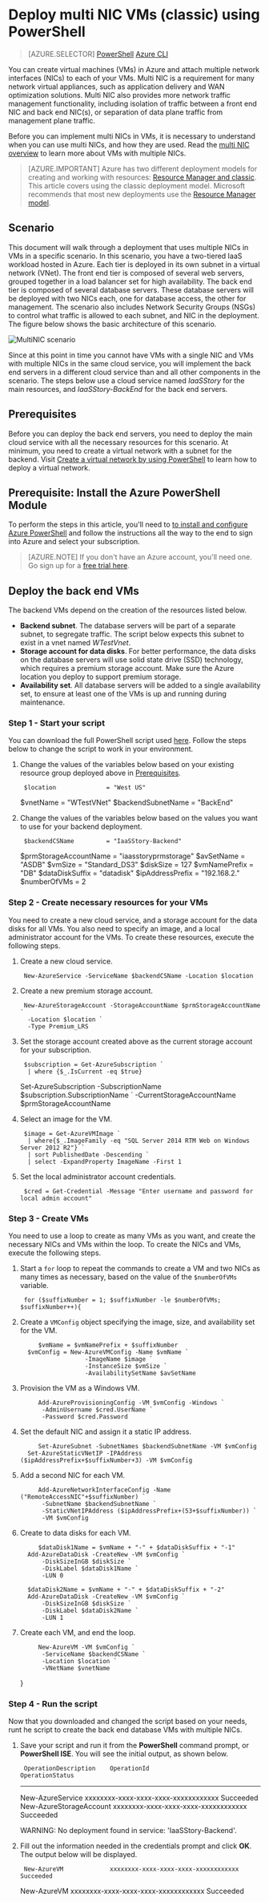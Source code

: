 <properties 
   pageTitle="Deploy multi NIC VMs using PowerShell in the classic deployment model | Microsoft Azure"
   description="Learn how to deploy multi NIC VMs using PowerShell in the classic deployment model"
   services="virtual-network"
   documentationCenter="na"
   authors="telmosampaio"
   manager="carmonm"
   editor=""
   tags="azure-service-management"
/>

<tags  
   ms.service="virtual-network"
   ms.devlang="na"
   ms.topic="article"
   ms.tgt_pltfrm="na"
   ms.workload="infrastructure-services"
   ms.date="11/12/2015"
   ms.author="telmos" />

# Deploy multi NIC VMs (classic) using PowerShell
> [AZURE.SELECTOR]
[PowerShell](virtual-network-deploy-multinic-classic-ps.md)
[Azure CLI](virtual-network-deploy-multinic-classic-cli.md)


You can create virtual machines (VMs) in Azure and attach multiple network interfaces (NICs) to each of your VMs. Multi NIC is a requirement for many network virtual appliances, such as application delivery and WAN optimization solutions. Multi NIC also provides more network traffic management functionality, including isolation of traffic between a front end NIC and back end NIC(s), or separation of data plane traffic from management plane traffic.

Before you can implement multi NICs in VMs, it is necessary to understand when you can use multi NICs, and how they are used. Read the [multi NIC overview](virtual-networks-multiple-nics.md) to learn more about VMs with multiple NICs.


> [AZURE.IMPORTANT] Azure has two different deployment models for creating and working with resources:  [Resource Manager and classic](../resource-manager-deployment-model.md).  This article covers using the classic deployment model. Microsoft recommends that most new deployments use the [Resource Manager model](virtual-network-deploy-multinic-arm-ps.md).

## Scenario

This document will walk through a deployment that uses multiple NICs in VMs in a specific scenario. In this scenario, you have a two-tiered IaaS workload hosted in Azure. Each tier is deployed in its own subnet in a virtual network (VNet). The front end tier is composed of several web servers, grouped together in a load balancer set for high availability. The back end tier is composed of several database servers. These database servers will be deployed with two NICs each, one for database access, the other for management. The scenario also includes Network Security Groups (NSGs) to control what traffic is allowed to each subnet, and NIC in the deployment. The figure below shows the basic architecture of this scenario.  

![MultiNIC scenario](./media/virtual-network-deploy-multinic-scenario-include/Figure1.png)



Since at this point in time you cannot have VMs with a single NIC and VMs with multiple NICs in the same cloud service, you will implement the back end servers in a different cloud service than and all other components in the scenario. The steps below use a cloud service named *IaaSStory* for the main resources, and *IaaSStory-BackEnd* for the back end servers.

## Prerequisites
Before you can deploy the back end servers, you need to deploy the main cloud service with all the necessary resources for this scenario. At minimum, you need to create a virtual network with a subnet for the backend. Visit [Create a virtual network by using PowerShell](virtual-networks-create-vnet-classic-ps.md) to learn how to deploy a virtual network.

## Prerequisite: Install the Azure PowerShell Module
To perform the steps in this article, you'll need to [to install and configure Azure PowerShell](powershell-install-configure.md) and follow the instructions all the way to the end to sign into Azure and select your subscription.

> [AZURE.NOTE] If you don't have an Azure account, you'll need one. Go sign up for a [free trial here](sign-up-organization.md). 

## Deploy the back end VMs
The backend VMs depend on the creation of the resources listed below.

* **Backend subnet**. The database servers will be part of a separate subnet, to segregate traffic. The script below expects this subnet to exist in a vnet named *WTestVnet*.
* **Storage account for data disks**. For better performance, the data disks on the database servers will use solid state drive (SSD) technology, which requires a premium storage account. Make sure the Azure location you deploy to support premium storage.
* **Availability set**. All database servers will be added to a single availability set, to ensure at least one of the VMs is up and running during maintenance. 

### Step 1 - Start your script
You can download the full PowerShell script used [here](https://raw.githubusercontent.com/Azure/azure-quickstart-templates/master/IaaS-Story/11-MultiNIC/classic/multinic.ps1). Follow the steps below to change the script to work in your environment.

1. Change the values of the variables below based on your existing resource group deployed above in [Prerequisites](#Prerequisites.md).

        $location              = "West US"
     $vnetName              = "WTestVNet"
     $backendSubnetName     = "BackEnd"
2. Change the values of the variables below based on the values you want to use for your backend deployment.

        $backendCSName         = "IaaSStory-Backend"
     $prmStorageAccountName = "iaasstoryprmstorage"
     $avSetName             = "ASDB"
     $vmSize                = "Standard_DS3"
     $diskSize              = 127
     $vmNamePrefix          = "DB"
     $dataDiskSuffix        = "datadisk"
     $ipAddressPrefix       = "192.168.2."
     $numberOfVMs           = 2


### Step 2 - Create necessary resources for your VMs
You need to create a new cloud service, and a storage account for the data disks for all VMs. You also need to specify an image, and a local administrator account for the VMs. To create these resources, execute the following steps.

1. Create a new cloud service.

        New-AzureService -ServiceName $backendCSName -Location $location
2. Create a new premium storage account.

        New-AzureStorageAccount -StorageAccountName $prmStorageAccountName `
         -Location $location `
         -Type Premium_LRS
3. Set the storage account created above as the current storage account for your subscription.

        $subscription = Get-AzureSubscription `
         | where {$_.IsCurrent -eq $true}  
     Set-AzureSubscription -SubscriptionName $subscription.SubscriptionName `
         -CurrentStorageAccountName $prmStorageAccountName
4. Select an image for the VM.

        $image = Get-AzureVMImage `
         | where{$_.ImageFamily -eq "SQL Server 2014 RTM Web on Windows Server 2012 R2"} `
         | sort PublishedDate -Descending `
         | select -ExpandProperty ImageName -First 1
5. Set the local administrator account credentials.

        $cred = Get-Credential -Message "Enter username and password for local admin account"


### Step 3 - Create VMs
You need to use a loop to create as many VMs as you want, and create the necessary NICs and VMs within the loop. To create the NICs and VMs, execute the following steps.

1. Start a `for` loop to repeat the commands to create a VM and two NICs as many times as necessary, based on the value of the `$numberOfVMs` variable.

        for ($suffixNumber = 1; $suffixNumber -le $numberOfVMs; $suffixNumber++){
2. Create a `VMConfig` object specifying the image, size, and availability set for the VM.

            $vmName = $vmNamePrefix + $suffixNumber
         $vmConfig = New-AzureVMConfig -Name $vmName `
                         -ImageName $image `
                         -InstanceSize $vmSize `
                         -AvailabilitySetName $avSetName  
3. Provision the VM as a Windows VM.

            Add-AzureProvisioningConfig -VM $vmConfig -Windows `
             -AdminUsername $cred.UserName `
             -Password $cred.Password
4. Set the default NIC and assign it a static IP address.

            Set-AzureSubnet -SubnetNames $backendSubnetName -VM $vmConfig
         Set-AzureStaticVNetIP -IPAddress ($ipAddressPrefix+$suffixNumber+3) -VM $vmConfig
5. Add a second NIC for each VM.

            Add-AzureNetworkInterfaceConfig -Name ("RemoteAccessNIC"+$suffixNumber) `
             -SubnetName $backendSubnetName `
             -StaticVNetIPAddress ($ipAddressPrefix+(53+$suffixNumber)) `
             -VM $vmConfig 
6. Create to data disks for each VM.

            $dataDisk1Name = $vmName + "-" + $dataDiskSuffix + "-1"    
         Add-AzureDataDisk -CreateNew -VM $vmConfig `
             -DiskSizeInGB $diskSize `
             -DiskLabel $dataDisk1Name `
             -LUN 0       

         $dataDisk2Name = $vmName + "-" + $dataDiskSuffix + "-2"   
         Add-AzureDataDisk -CreateNew -VM $vmConfig `
             -DiskSizeInGB $diskSize `
             -DiskLabel $dataDisk2Name `
             -LUN 1
7. Create each VM, and end the loop.

            New-AzureVM -VM $vmConfig `
             -ServiceName $backendCSName `
             -Location $location `
             -VNetName $vnetName
     }


### Step 4 - Run the script
Now that you downloaded and changed the script based on your needs, runt he script to create the back end database VMs with multiple NICs.

1. Save your script and run it from the **PowerShell** command prompt, or **PowerShell ISE**. You will see the initial output, as shown below.

        OperationDescription    OperationId                          OperationStatus
     --------------------    -----------                          ---------------
     New-AzureService        xxxxxxxx-xxxx-xxxx-xxxx-xxxxxxxxxxxx Succeeded      
     New-AzureStorageAccount xxxxxxxx-xxxx-xxxx-xxxx-xxxxxxxxxxxx Succeeded      

     WARNING: No deployment found in service: 'IaaSStory-Backend'.
2. Fill out the information needed in the credentials prompt and click **OK**. The output below will be displayed.

        New-AzureVM             xxxxxxxx-xxxx-xxxx-xxxx-xxxxxxxxxxxx Succeeded
     New-AzureVM             xxxxxxxx-xxxx-xxxx-xxxx-xxxxxxxxxxxx Succeeded 

